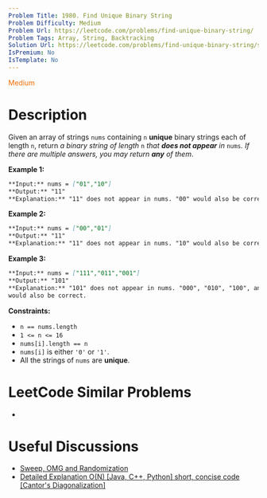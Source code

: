 ```yaml
---
Problem Title: 1980. Find Unique Binary String
Problem Difficulty: Medium
Problem Url: https://leetcode.com/problems/find-unique-binary-string/
Problem Tags: Array, String, Backtracking
Solution Url: https://leetcode.com/problems/find-unique-binary-string/solution/
IsPremium: No
IsTemplate: No
---
```


<span style="color: rgb(239, 108, 0);">Medium</span>

# Description

Given an array of strings `nums` containing `n` **unique** binary strings each
of length `n`, return _a binary string of length_ `n` _that **does not appear**
in_ `nums`_. If there are multiple answers, you may return **any** of them_.

**Example 1:**

```markdown
**Input:** nums = ["01","10"]
**Output:** "11"
**Explanation:** "11" does not appear in nums. "00" would also be correct.
```

**Example 2:**

```markdown
**Input:** nums = ["00","01"]
**Output:** "11"
**Explanation:** "11" does not appear in nums. "10" would also be correct.
```

**Example 3:**

```markdown
**Input:** nums = ["111","011","001"]
**Output:** "101"
**Explanation:** "101" does not appear in nums. "000", "010", "100", and "110"
would also be correct.
```

**Constraints:**

-   `n == nums.length`
-   `1 <= n <= 16`
-   `nums[i].length == n`
-   `nums[i]` is either `'0'` or `'1'`.
-   All the strings of `nums` are **unique**.

# LeetCode Similar Problems

-   []()

# Useful Discussions

-   [Sweep, OMG and Randomization](https://leetcode.com/problems/find-unique-binary-string/discuss/1418743/Sweep-OMG-and-Randomization)
-   [Detailed Explanation O(N) [Java, C++, Python] short, concise code [Cantor's Diagonalization]](<https://leetcode.com/problems/find-unique-binary-string/discuss/1418687/Detailed-Explanation-O(N)-short-concise-code-Cantor's-Diagonalization-Java-Python-C%2B%2B>)
